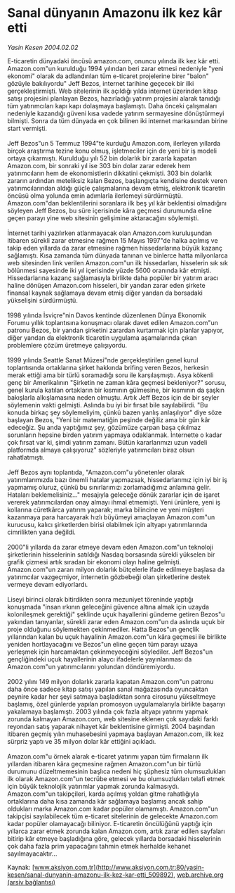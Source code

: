 # Sanal dünyanın Amazonu ilk kez kâr etti

*Yasin Kesen 2004.02.02*

<div class="pNewsDetailMainContent" itemprop="articleBody">
 E-ticaretin dünyadaki öncüsü amazon.com, onuncu yılında ilk kez kâr etti. Amazon.com"un kurulduğu 1994 yılından beri zarar etmesi nedeniyle "yeni ekonomi" olarak da adlandırılan tüm e-ticaret projelerine birer "balon" gözüyle bakılıyordu" Jeff Bezos, internet tarihine geçecek bir ilki gerçekleştirmişti. Web sitelerinin ilk açıldığı yılda internet üzerinden kitap satışı projesini planlayan Bezos, hazırladığı yatırım projesini alarak tanıdığı tüm yatırımcıları kapı kapı dolaşmaya başlamıştı.  Daha önceki çalışmaları nedeniyle kazandığı güveni kısa vadede yatırım sermayesine dönüştürmeyi bilmişti. Sonra da tüm dünyada en çok bilinen iki internet markasından birine start vermişti.
 <br/>
 <br/>
 Jeff Bezos"un 5 Temmuz 1994"te kurduğu Amazon.com, ilerleyen yıllarda birçok araştırma tezine konu olmuş, işletmeciler için de yeni bir iş modeli ortaya çıkarmıştı. Kurulduğu yılı 52 bin dolarlık bir zararla kapatan Amazon.com, bir sonraki yıl ise 303 bin dolar zarar ederek hem yatırımcıların hem de ekonomistlerin dikkatini çekmişti. 303 bin dolarlık zararın ardından meteliksiz kalan Bezos, başlangıçta kendisine destek veren yatırımcılarından aldığı güçle çalışmalarına devam etmiş, elektronik ticaretin öncüsü olma yolunda emin adımlarla ilerlemeyi sürdürmüştü. Amazon.com"dan beklentilerini soranlara ilk beş yıl kâr beklentisi olmadığını söyleyen Jeff Bezos, bu süre içerisinde kâra geçmesi durumunda eline geçen parayı yine web sitesinin gelişimine aktaracağını söylemişti.
 <br/>
 <br/>
 İnternet tarihi yazılırken atlanmayacak olan Amazon.com kuruluşundan itibaren sürekli zarar etmesine rağmen 15 Mayıs 1997"de halka açılmış ve takip eden yıllarda da zarar etmesine rağmen hissedarlarına büyük kazanç sağlamıştı. Kısa zamanda tüm dünyada tanınan ve binlerce hatta milyonlarca web sitesinden link verilen Amazon.com"un ilk hissedarları, hisselerin sık sık bölünmesi sayesinde iki yıl içerisinde yüzde 5600 oranında kâr etmişti. Hissedarlarına kazanç sağlamasıyla birlikte daha popüler bir yatırım aracı haline dönüşen Amazon.com hisseleri, bir yandan zarar eden şirkete finansal kaynak sağlamaya devam etmiş diğer yandan da borsadaki yükselişini sürdürmüştü.
 <br/>
 <br/>
 1998 yılında İsviçre"nin Davos kentinde düzenlenen Dünya Ekonomik Forumu yıllık toplantısına konuşmacı olarak davet edilen Amazon.com"un patronu Bezos, bir yandan şirketini zarardan kurtarmak için planlar yapıyor, diğer yandan da elektronik ticaretin uygulama aşamalarında çıkan problemlere çözüm üretmeye çalışıyordu.
 <br/>
 <br/>
 1999 yılında Seattle Sanat Müzesi"nde gerçekleştirilen genel kurul toplantısında ortaklarına şirket hakkında brifing veren Bezos, herkesin merak ettiği ama bir türlü soramadığı soru ile karşılaşmıştı. Asya kökenli genç bir Amerikalının "Şirketin ne zaman kâra geçmesi bekleniyor?" sorusu, genel kurula katılan ortakların bir kısmının gülmesine, bir kısmının da şaşkın bakışlarla alkışlamasına neden olmuştu. Artık Jeff Bezos için de bir şeyler söylemenin vakti gelmişti. Aslında bu iyi bir fırsat bile sayılabilirdi. "Bu konuda birkaç şey söylemeliyim, çünkü bazen yanlış anlaşılıyor" diye söze başlayan Bezos, "Yeni bir matematiğin peşinde değiliz ama bir gün kâr edeceğiz. Şu anda yaptığımız şey, gözümüze çarpan başa çıkılmaz sorunların hepsine birden yatırım yapmaya odaklanmak. İnternette o kadar çok fırsat var ki, şimdi yatırım zamanı. Bütün kararlarımızı uzun vadeli platformda almaya çalışıyoruz" sözleriyle yatırımcıları biraz olsun rahatlatmıştı.
 <br/>
 <br/>
 Jeff Bezos aynı toplantıda, "Amazon.com"u yönetenler olarak yatırımlarımızda bazı önemli hatalar yapmazsak, hissedarlarımız için iyi bir iş yapmamış oluruz, çünkü bu sınırlarımızı zorlamadığımız anlamına gelir. Hataları beklemelisiniz..." mesajıyla geleceğe dönük zararlar için de işaret vererek yatırımcılardan onay almayı ihmal etmemişti. Yeni ürünlere, yeni iş kollarına cüretkârca yatırım yaparak; marka bilincine ve yeni müşteri kazanmaya para harcayarak hızlı büyümeyi amaçlayan Amazon.com"un kurucusu, kalıcı şirketlerden birisi olabilmek için altyapı yatırımlarında cimrilikten yana değildi.
 <br/>
 <br/>
 2000"li yıllarda da zarar etmeye devam eden Amazon.com"un teknoloji şirketlerinin hisselerinin satıldığı Nasdaq borsasında sürekli yükselen bir grafik çizmesi artık sıradan bir ekonomi olayı haline gelmişti. Amazon.com"un zararı milyon dolarlık bütçelerle ifade edilmeye başlasa da yatırımcılar vazgeçmiyor, internetin gözbebeği olan şirketlerine destek vermeye devam ediyorlardı.
 <br/>
 <br/>
 Liseyi birinci olarak bitirdikten sonra mezuniyet töreninde yaptığı konuşmada "insan ırkının geleceğini güvence altına almak için uzayda kolonileşmek gerektiği" şeklinde uçuk hayallerini gündeme getiren Bezos"u yakından tanıyanlar, sürekli zarar eden Amazon.com"un da aslında uçuk bir proje olduğunu söylemekten çekinmediler. Hatta Bezos"un gençlik yıllarından kalan bu uçuk hayalinin Amazon.com"un kâra geçmesi ile birlikte yeniden hortlayacağını ve Bezos"un eline geçen tüm parayı uzaya yerleşmek için harcamaktan çekinmeyeceğini söylediler. Jeff Bezos"un gençliğindeki uçuk hayallerinin alaycı ifadelerle yayınlanması da Amazon.com"un yatırımcılarını yolundan döndüremiyordu.
 <br/>
 <br/>
 2002 yılını 149 milyon dolarlık zararla kapatan Amazon.com"un patronu daha önce sadece kitap satışı yapılan sanal mağazasında oyuncaktan peynire kadar her şeyi satmaya başladıktan sonra cirosunu yükseltmeye başlamış, özel günlerde yapılan promosyon uygulamalarıyla birlikte başarıyı yakalamaya başlamıştı. 2003 yılında çok fazla altyapı yatırımı yapmak zorunda kalmayan Amazon.com, web sitesine eklenen çok sayıdaki farklı reyondan satış yaparak nihayet kâr beklentisine girmişti. 2004 başından itibaren geçmiş yılın muhasebesini yapmaya başlayan Amazon.com, ilk kez sürpriz yaptı ve 35 milyon dolar kâr ettiğini açıkladı.
 <br/>
 <br/>
 Amazon.com"u örnek alarak e-ticaret yatırımı yapan tüm firmaların ilk yıllardan itibaren kâra geçmesine rağmen Amazon.com"un bir türlü durumunu düzeltmemesinin başlıca nedeni hiç şüphesiz tüm olumsuzlukları ilk olarak Amazon.com"un tecrübe etmesi ve bu olumsuzlukları telafi etmek için büyük teknolojik yatırımlar yapmak zorunda kalmasıydı. Amazon.com"un takipçileri, karda açılmış yoldan gitme rahatlığıyla ortaklarına daha kısa zamanda kâr sağlamaya başlamış ancak sahip oldukları marka Amazon.com kadar popüler olamamıştı. Amazon.com"un takipçisi sayılabilecek tüm e-ticaret sitelerinin de gelecekte Amazon.com kadar popüler olamayacağı biliniyor. E-ticaretin öncülüğünü yaptığı için yıllarca zarar etmek zorunda kalan Amazon.com, artık zarar edilen sayfaları bitirip kâr etmeye başladığına göre, gelecek yıllarda borsadaki hisselerinin çok daha fazla prim yapacağını tahmin etmek herhalde kehanet sayılmayacaktır...
</div>


Kaynak: [www.aksiyon.com.tr](http://www.aksiyon.com.tr:80/yasin-kesen/sanal-dunyanin-amazonu-ilk-kez-kar-etti_509892), [web.archive.org (arşiv bağlantısı)](http://web.archive.org/web/20150712001318/http://www.aksiyon.com.tr:80/yasin-kesen/sanal-dunyanin-amazonu-ilk-kez-kar-etti_509892)
